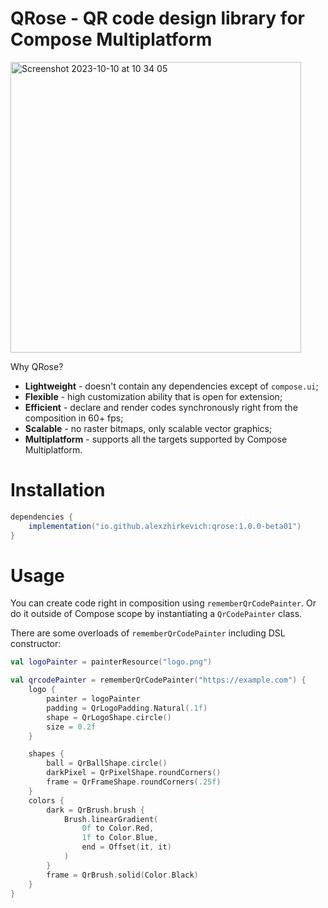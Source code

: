 # QRose - QR code design library for Compose Multiplatform
<img width="465" alt="Screenshot 2023-10-10 at 10 34 05" src="https://github.com/alexzhirkevich/qrose/assets/63979218/7469cc1c-d6fd-4dab-997d-f2604dfa49de">

Why QRose?
- **Lightweight** - doesn't contain any dependencies except of `compose.ui`;
- **Flexible** - high customization ability that is open for extension;
- **Efficient** - declare and render codes synchronously right from the composition in 60+ fps;
- **Scalable** - no raster bitmaps, only scalable vector graphics;
- **Multiplatform** - supports all the targets supported by Compose Multiplatform.

# Installation
```gradle
dependencies {
    implementation("io.github.alexzhirkevich:qrose:1.0.0-beta01")
}
```

# Usage

You can create code right in composition using `rememberQrCodePainter`.
Or do it outside of Compose scope by instantiating a `QrCodePainter` class.

There are some overloads of `rememberQrCodePainter` including DSL constructor:
```kotlin
val logoPainter = painterResource("logo.png")

val qrcodePainter = rememberQrCodePainter("https://example.com") {
    logo {
        painter = logoPainter
        padding = QrLogoPadding.Natural(.1f)
        shape = QrLogoShape.circle()
        size = 0.2f
    }

    shapes {
        ball = QrBallShape.circle()
        darkPixel = QrPixelShape.roundCorners()
        frame = QrFrameShape.roundCorners(.25f)
    }
    colors {
        dark = QrBrush.brush {
            Brush.linearGradient(
                0f to Color.Red,
                1f to Color.Blue,
                end = Offset(it, it)
            )
        }
        frame = QrBrush.solid(Color.Black)
    }
}
```
